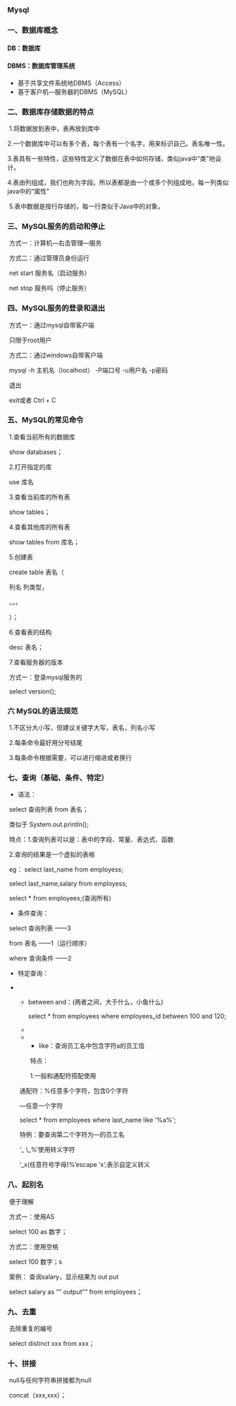 ### Mysql

### 一、数据库概念

#### DB：数据库

#### DBMS：数据库管理系统

- 基于共享文件系统地DBMS（Access）
- 基于客户机—服务器的DBMS（MySQL）

### 二、数据库存储数据的特点

​	1.将数据放到表中，表再放到库中

​	2.一个数据库中可以有多个表，每个表有一个名字，用来标识自己。表名唯一性。

​	3.表具有一些特性，这些特性定义了数据在表中如何存储，类似java中“类”地设计。

​	4.表由列组成，我们也称为字段。所以表都是由一个或多个列组成地，每一列类似java中的“属性”

​	5.表中数据是按行存储的，每一行类似于Java中的对象。

### 三、MySQL服务的启动和停止

​	方式一：计算机—右击管理—服务

​	方式二：通过管理员身份运行

​	net start 服务名（启动服务）

​	net stop 服务吗（停止服务）

### 四、MySQL服务的登录和退出

​	方式一：通过mysql自带客户端

​	只限于root用户		

​	方式二：通过windows自带客户端

​	mysql -h 主机名（localhost） -P端口号 -u用户名 -p密码

​	退出

​	exit或者 Ctrl + C

### 五、MySQL的常见命令

​	1.查看当前所有的数据库

​		show databases；

​	2.打开指定的库

​		use 库名

​	3.查看当前库的所有表

​	 	show tables；

​	4.查看其他库的所有表

​		show tables from 库名；

​	5.创建表

​		create table 表名（

​			列名 列类型，

​			。。。

​		）；

​	6.查看表的结构

​		desc 表名；

​	7.查看服务器的版本

​	方式一：登录mysql服务的

​	select version();

### 六 MySQL的语法规范

​	1.不区分大小写，但建议关键字大写，表名，列名小写

​	2.每条命令最好用分号结尾

​	3.每条命令根据需要，可以进行缩进或者换行

### 七、查询（基础、条件、特定）

- 语法：

​		select 查询列表  from 表名；

​		类似于 System.out.println();

​		特点：1.查询列表可以是：表中的字段、常量、表达式、函数

​					2.查询的结果是一个虚拟的表格

​		eg： select last_name from employess;

​				 select last_name,salary from employess;	

​				 select * from employees;(查询所有)

- 条件查询：

​		select	查询列表 ——3

​		from	表名   ——1（运行顺序）

​		where 查询条件 ——2

- 特定查询：

- - between and：(两者之间，大于什么，小鱼什么)

    select * from employees where employees_id between 100 and 120;  

  - 

  - - like：查询员工名中包含字符a的员工信

    ​        特点：

    ​			1.一般和通配符搭配使用

  ​					通配符：%任意多个字符，包含0个字符

  ​									—任意一个字符

  ​					select * from employees where last_name like '%a%';

  ​					特例：要查询第二个字符为—的员工名

  ​					‘_ \\_%’使用转义字符

  ​					‘_x(任意符号字母)%’escape ‘x’;表示自定义转义

### 八、起别名

​	便于理解

​	 方式一：使用AS

​	 select 100 as 数字；

​	方式二：使用空格

​	 select 100 数字；s

​	 案例： 查询salary，显示结果为 out put

​	select salary as “” output”“ from employees；

### 九、去重

​	去除重复的编号

​	 select distinct xxx from xxx；

### 十、拼接

​	null与任何字符串拼接都为null

​	concat（xxx,xxx）；

​    

